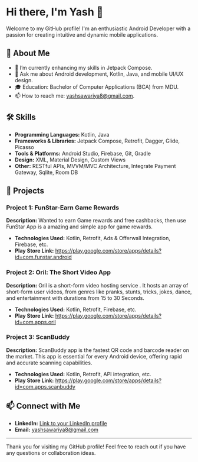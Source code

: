# Hi there, I'm Yash 👋

Welcome to my GitHub profile! I'm an enthusiastic Android Developer with a passion for creating intuitive and dynamic mobile applications. 

## 🚀 About Me

- 🌱 I’m currently enhancing my skills in Jetpack Compose.
- 💬 Ask me about Android development, Kotlin, Java, and mobile UI/UX design.
- 🎓 Education: Bachelor of Computer Applications (BCA) from MDU.
- 📫 How to reach me: yashsawariya8@gmail.com.

## 🛠️ Skills

- **Programming Languages:** Kotlin, Java
- **Frameworks & Libraries:** Jetpack Compose, Retrofit, Dagger, Glide, Picasso
- **Tools & Platforms:** Android Studio, Firebase, Git, Gradle
- **Design:** XML, Material Design, Custom Views
- **Other:** RESTful APIs, MVVM/MVC Architecture, Integrate Payment Gateway, Sqlite, Room DB

## 📱 Projects

### Project 1: FunStar-Earn Game Rewards
**Description:** Wanted to earn Game rewards and free cashbacks, then use
FunStar App is a amazing and simple app for game rewards.

- **Technologies Used:** Kotlin, Retrofit, Ads & Offerwall Integration, Firebase, etc.
- **Play Store Link:** https://play.google.com/store/apps/details?id=com.funstar.android

### Project 2: Oril: The Short Video App
**Description:** Oril is a short-form video hosting service . It hosts an array
of short-form user videos, from genres like pranks, stunts,
tricks, jokes, dance, and entertainment with durations from
15 to 30 Seconds.

- **Technologies Used:** Kotlin, Retrofit, Firebase, etc.
- **Play Store Link:** https://play.google.com/store/apps/details?id=com.apps.oril

### Project 3: ScanBuddy
**Description:** ScanBuddy app is the fastest QR code and barcode reader on the market. This app is essential for every Android device, offering rapid and accurate scanning capabilities. 

- **Technologies Used:** Kotlin, Retrofit, API integration, etc.
- **Play Store Link:** https://play.google.com/store/apps/details?id=com.apps.scanbuddy

## 📫 Connect with Me

- **LinkedIn:** [Link to your LinkedIn profile](https://www.linkedin.com/in/yash-sawariya/)
- **Email:** yashsawariya8@gmail.com

---

Thank you for visiting my GitHub profile! Feel free to reach out if you have any questions or collaboration ideas.


